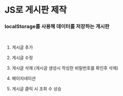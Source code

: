 # JS로 게시판 제작

### localStorage를 사용해 데이터를 저장하는 게시판

<br />

1. 게시글 추가

2. 게시글 수정

3. 게시글 삭제 (게시글 생성시 작성한 비밀번호를 확인후 삭제)

4. 페이지네이션

5. 게시글 클릭 시 조회 수 상승
